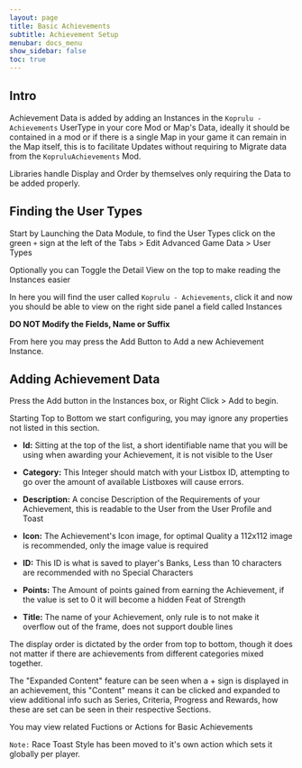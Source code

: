 ```yaml
---
layout: page
title: Basic Achievements
subtitle: Achievement Setup
menubar: docs_menu
show_sidebar: false
toc: true
---
```


## Intro

Achievement Data is added by adding an Instances in the `Koprulu - Achievements` UserType in your core Mod or Map's Data, ideally it should be contained in a mod or if there is a single Map in your game it can remain in the Map itself, this is to facilitate Updates without requiring to Migrate data from the `KopruluAchievements` Mod.

Libraries handle Display and Order by themselves only requiring the Data to be added properly.

## Finding the User Types

Start by Launching the Data Module, to find the User Types click on the green `+` sign at the left of the Tabs > Edit Advanced Game Data > User Types

Optionally you can Toggle the Detail View on the top to make reading the Instances easier

In here you will find the user called `Koprulu - Achievements`, click it and now you should be able to view on the right side panel a field called Instances

**DO NOT Modify the Fields, Name or Suffix**

From here you may press the Add Button to Add a new Achievement Instance.

## Adding Achievement Data

Press the Add button in the Instances box, or Right Click > Add to begin.

Starting Top to Bottom we start configuring, you may ignore any properties not listed in this section.

* **Id:** Sitting at the top of the list, a short identifiable name that you will be using when awarding your Achievement, it is not visible to the User

* **Category:** This Integer should match with your Listbox ID, attempting to go over the amount of available Listboxes will cause errors.
* **Description:** A concise Description of the Requirements of your Achievement, this is readable to the User from the User Profile and Toast
* **Icon:** The Achievement's Icon image, for optimal Quality a 112x112 image is recommended, only the image value is required
* **ID:** This ID is what is saved to player's Banks, Less than 10 characters are recommended with no Special Characters
* **Points:** The Amount of points gained from earning the Achievement, if the value is set to 0 it will become a hidden Feat of Strength
* **Title:** The name of your Achievement, only rule is to not make it overflow out of the frame, does not support double lines

The display order is dictated by the order from top to bottom, though it does not matter if there are achievements from different categories mixed together.

The "Expanded Content" feature can be seen when a + sign is displayed in an achievement, this "Content" means it can be clicked and expanded to view additional info such as Series, Criteria, Progress and Rewards, how these are set can be seen in their respective Sections.

You may view related Fuctions or Actions for Basic Achievements

`Note:` Race Toast Style has been moved to it's own action which sets it globally per player.